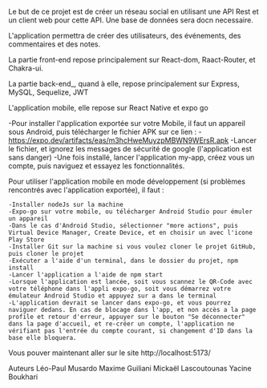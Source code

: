 Le but de ce projet est de créer un réseau social en utilisant une API Rest et un client web pour cette API. Une base de données sera docn necessaire.

L'application permettra de créer des utilisateurs, des événements, des commentaires et des notes.

La partie front-end repose principalement sur React-dom, Raact-Router, et Chakra-ui.

La partie back-end_, quand à elle, repose principalement sur Express, MySQL, Sequelize, JWT

L'application mobile, elle repose sur React Native et expo go

  -Pour installer l'application exportée sur votre Mobile, il faut un appareil sous Android, puis télécharger le fichier APK sur ce lien :
  -https://expo.dev/artifacts/eas/m3hcHweMuyzpMBWN9WErsR.apk
  -Lancer le fichier, et ignorez les messages de sécurité de google (l'application est sans danger)
  -Une fois installé, lancer l'application my-app, créez vous un compte, puis naviguez et essayez les fonctionnalités.


Pour utiliser l'application mobile en mode développement (si problèmes rencontrés avec l'application exportée), il faut : 

    -Installer nodeJs sur la machine
    -Expo-go sur votre mobile, ou télécharger Android Studio pour émuler un appareil
    -Dans le cas d'Android Studio, sélectionner "more actions", puis Virtual Device Manager, Create Device, et en choisir un avec l'icone Play Store
    -Installer Git sur la machine si vous voulez cloner le projet GitHub, puis cloner le projet
    -Exécuter a l'aide d'un terminal, dans le dossier du projet, npm install
    -Lancer l'application a l'aide de npm start
    -Lorsque l'application est lancée, soit vous scannez le QR-Code avec votre téléphone dans l'appli expo-go, soit vous démarrez votre émulateur Android Studio et appuyez sur a dans le terminal
    -L'application devrait se lancer dans expo-go, et vous pourrez naviguer dedans. En cas de blocage dans l'app, et non accès a la page profile et retour d'erreur, appuyer sur le bouton "Se déconnecter" dans la page d'accueil, et re-créer un compte, l'application ne vérifiant pas l'entrée du compte courant, si changement d'ID dans la base elle bloquera.


Vous pouver maintenant aller sur le site
http://localhost:5173/

Auteurs
Léo-Paul Musardo
Maxime Guiliani
Mickaël Lascoutounas
Yacine Boukhari